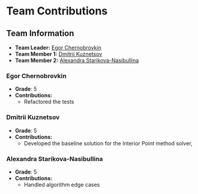 # Team Contributions

## Team Information
- **Team Leader:** [Egor Chernobrovkin](e.chernobrovkin@innopolis.university)
- **Team Member 1:** [Dmitrii Kuznetsov](d.kuznetsov@innopolis.university)
- **Team Member 2:** [Alexandra Starikova-Nasibullina](a.nasibullina@innopolis.university)

### Egor Chernobrovkin
- **Grade**: 5
- **Contributions:**
  - Refactored the tests

### Dmitrii Kuznetsov
- **Grade**: 5
- **Contributions:**
  - Developed the baseline solution for the Interior Point method solver,


### Alexandra Starikova-Nasibullina
- **Grade**: 5
- **Contributions:**
  - Handled algorithm edge cases


